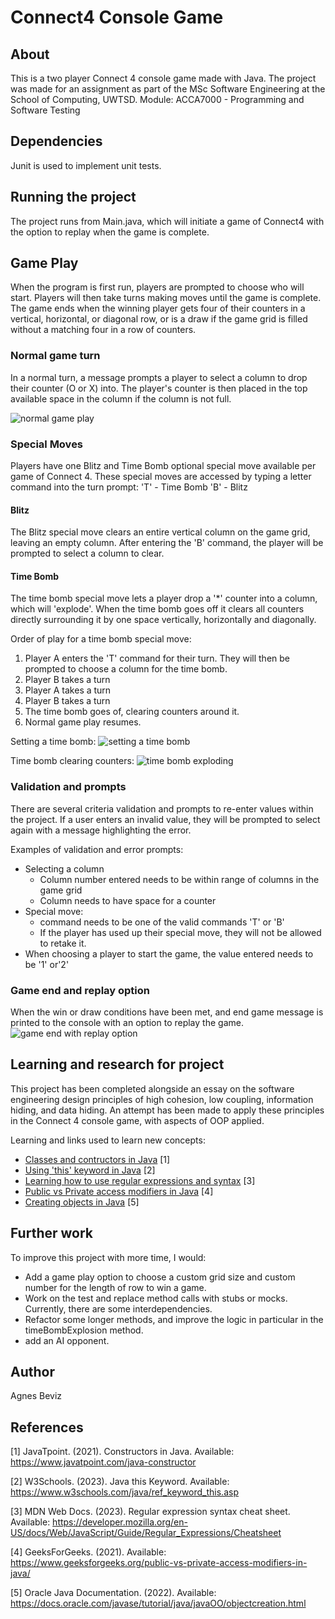 # Connect4 Console Game 

## About
This is a two player Connect 4 console game made with Java. The project was made for an assignment as part of the MSc Software Engineering at the School of Computing, UWTSD. 
Module: ACCA7000 - Programming and Software Testing                 

## Dependencies
Junit is used to implement unit tests. 

## Running the project
The project runs from Main.java, which will initiate a game of Connect4 with the option to replay when the game is complete. 

## Game Play

When the program is first run, players are prompted to choose who will start. Players will then take turns making moves until the game is complete. 
The game ends when the winning player gets four of their counters in a vertical, horizontal, or diagonal row, or is a draw if the game grid is filled without a matching four in a row of counters. 

### Normal game turn
In a normal turn, a message prompts a player to select a column to drop their counter (O or X) into. The player's counter is then placed in the top available space in the column if the column is not full. 

![normal game play](/readme-images/normal-game-play.png)

### Special Moves
Players have one Blitz and Time Bomb optional special move available per game of Connect 4. These special moves are accessed by typing a letter command into the turn prompt:
'T' - Time Bomb
'B' - Blitz

#### Blitz
The Blitz special move clears an entire vertical column on the game grid, leaving an empty column.
After entering the 'B' command, the player will be prompted to select a column to clear. 

#### Time Bomb
The time bomb special move lets a player drop a '*' counter into a column, which will 'explode'. When the time bomb goes off it clears all counters directly surrounding it by one space vertically, horizontally and diagonally. 

Order of play for a time bomb special move:
1. Player A enters the 'T' command for their turn. They will then be prompted to choose a column for the time bomb.
2. Player B takes a turn
3. Player A takes a turn
4. Player B takes a turn
5. The time bomb goes of, clearing counters around it. 
6. Normal game play resumes.  

Setting a time bomb:
![setting a time bomb](/readme-images/time-bomb-set.png)

Time bomb clearing counters:
![time bomb exploding](/readme-images/time-bomb-exp.png)

### Validation and prompts
There are several criteria validation and prompts to re-enter values within the project. If a user enters an invalid value, they will be prompted to select again with a message highlighting the error. 

Examples of validation and error prompts:
* Selecting a column
    * Column number entered needs to be within range of columns in the game grid
    * Column needs to have space for a counter
* Special move:
    * command needs to be one of the valid commands 'T' or 'B'
    * If the player has used up their special move, they will not be allowed to retake it. 
* When choosing a player to start the game, the value entered needs to be '1' or'2'

### Game end and replay option
When the win or draw conditions have been met, and end game message is printed to the console with an option to replay the game. 
![game end with replay option](/readme-images/game-win-replay.png)

## Learning and research for project

This project has been completed alongside an essay on the software engineering design principles of high cohesion, low coupling, information hiding, and data hiding. An attempt has been made to apply these principles in the Connect 4 console game, with aspects of OOP applied. 

Learning and links used to learn new concepts:
* [Classes and contructors in Java](https://www.javatpoint.com/java-constructor) [1]
* [Using 'this' keyword in Java](https://www.w3schools.com/java/ref_keyword_this.asp) [2]
* [Learning how to use regular expressions and syntax](https://developer.mozilla.org/en-US/docs/Web/JavaScript/Guide/Regular_Expressions/Cheatsheet) [3]
* [Public vs Private access modifiers in Java](https://www.geeksforgeeks.org/public-vs-private-access-modifiers-in-java/) [4]
* [Creating objects in Java](https://docs.oracle.com/javase/tutorial/java/javaOO/objectcreation.html) [5]


## Further work
To improve this project with more time, I would:
* Add a game play option to choose a custom grid size and custom number for the length of row to win a game. 
* Work on the test and replace method calls with stubs or mocks. Currently, there are some interdependencies.
* Refactor some longer methods, and improve the logic in particular in the timeBombExplosion method. 
* add an AI opponent. 


## Author

Agnes Beviz


## References

[1] JavaTpoint. (2021). Constructors in Java. Available:  https://www.javatpoint.com/java-constructor

[2] W3Schools. (2023). Java this Keyword. Available: https://www.w3schools.com/java/ref_keyword_this.asp

[3] MDN Web Docs. (2023). Regular expression syntax cheat sheet. Available: https://developer.mozilla.org/en-US/docs/Web/JavaScript/Guide/Regular_Expressions/Cheatsheet

[4] GeeksForGeeks. (2021). Available: https://www.geeksforgeeks.org/public-vs-private-access-modifiers-in-java/

[5] Oracle Java Documentation. (2022). Available: https://docs.oracle.com/javase/tutorial/java/javaOO/objectcreation.html